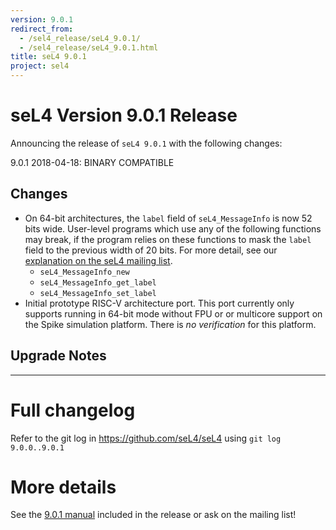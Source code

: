 ```yaml
---
version: 9.0.1
redirect_from:
  - /sel4_release/seL4_9.0.1/
  - /sel4_release/seL4_9.0.1.html
title: seL4 9.0.1
project: sel4
---
```


# seL4 Version 9.0.1 Release
 Announcing the release of `seL4 9.0.1` with the following changes:

9.0.1 2018-04-18: BINARY COMPATIBLE

## Changes
 * On 64-bit architectures, the `label` field of `seL4_MessageInfo` is now 52 bits wide. User-level programs
   which use any of the following functions may break, if the program relies on these functions to mask the
   `label` field to the previous width of 20 bits. For more detail, see our
   [explanation on the seL4 mailing list](https://sel4.systems/pipermail/devel/2018-April/001934.html).
     - `seL4_MessageInfo_new`
     - `seL4_MessageInfo_get_label`
     - `seL4_MessageInfo_set_label`
 * Initial prototype RISC-V architecture port. This port currently only supports running in 64-bit mode without FPU or
   or multicore support on the Spike simulation platform. There is *no verification* for this platform.

## Upgrade Notes
---


# Full changelog
 Refer to the git log in
<https://github.com/seL4/seL4> using `git log 9.0.0..9.0.1`

# More details
 See the
[9.0.1 manual](https://sel4.systems/Info/Docs/seL4-manual-9.0.1.pdf) included in the release or ask on the mailing list!
